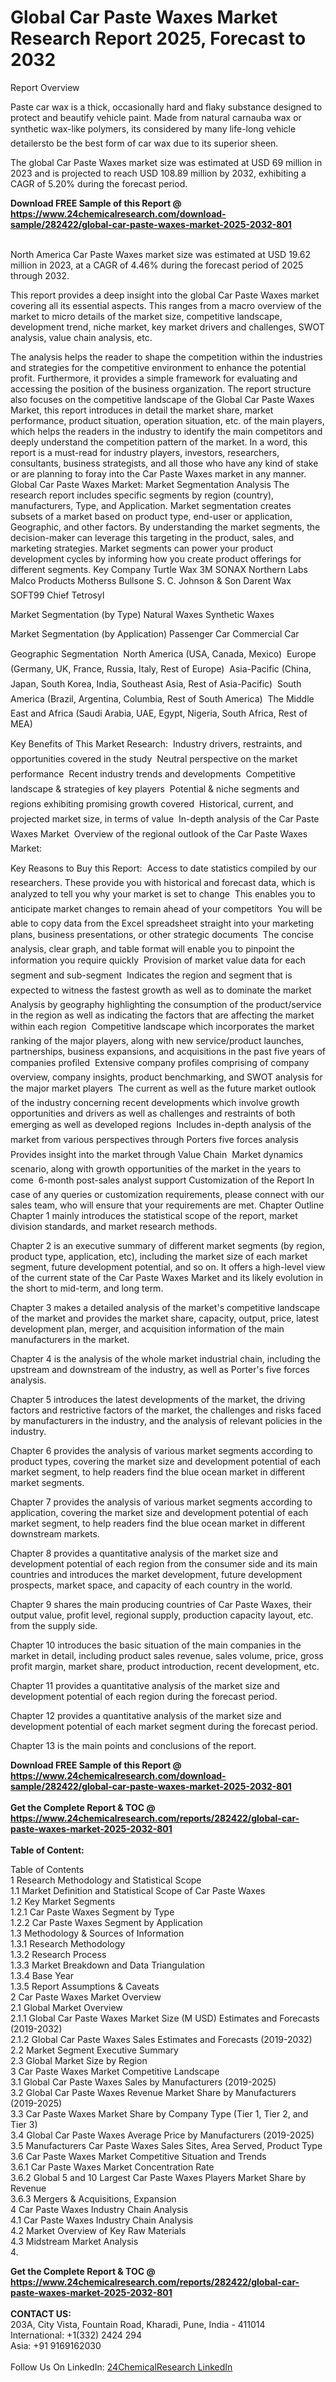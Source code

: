 <h1>Global Car Paste Waxes Market Research Report 2025, Forecast to 2032</h1><p>Report Overview</p><p>
Paste car wax is a thick, occasionally hard and flaky substance designed to protect and beautify vehicle paint. Made from natural carnauba wax or synthetic wax-like polymers, its considered by many life-long vehicle detailersto be the best form of car wax due to its superior sheen.</p><p>
The global Car Paste Waxes market size was estimated at USD 69 million in 2023 and is projected to reach USD 108.89 million by 2032, exhibiting a CAGR of 5.20% during the forecast period.</p><div><b>Download FREE Sample of this Report @ 
            <a href="https://www.24chemicalresearch.com/download-sample/282422/global-car-paste-waxes-market-2025-2032-801">
            https://www.24chemicalresearch.com/download-sample/282422/global-car-paste-waxes-market-2025-2032-801</a></b></div><br><p>
North America Car Paste Waxes market size was estimated at USD 19.62 million in 2023, at a CAGR of 4.46% during the forecast period of 2025 through 2032.</p><p>
This report provides a deep insight into the global Car Paste Waxes market covering all its essential aspects. This ranges from a macro overview of the market to micro details of the market size, competitive landscape, development trend, niche market, key market drivers and challenges, SWOT analysis, value chain analysis, etc.</p><p>
The analysis helps the reader to shape the competition within the industries and strategies for the competitive environment to enhance the potential profit. Furthermore, it provides a simple framework for evaluating and accessing the position of the business organization. The report structure also focuses on the competitive landscape of the Global Car Paste Waxes Market, this report introduces in detail the market share, market performance, product situation, operation situation, etc. of the main players, which helps the readers in the industry to identify the main competitors and deeply understand the competition pattern of the market.
In a word, this report is a must-read for industry players, investors, researchers, consultants, business strategists, and all those who have any kind of stake or are planning to foray into the Car Paste Waxes market in any manner.
Global Car Paste Waxes Market: Market Segmentation Analysis
The research report includes specific segments by region (country), manufacturers, Type, and Application. Market segmentation creates subsets of a market based on product type, end-user or application, Geographic, and other factors. By understanding the market segments, the decision-maker can leverage this targeting in the product, sales, and marketing strategies. Market segments can power your product development cycles by informing how you create product offerings for different segments.
Key Company
Turtle Wax
3M
SONAX
Northern Labs
Malco Products
Motherss
Bullsone
S. C. Johnson &amp; Son
Darent Wax
SOFT99
Chief
Tetrosyl</p><p>
Market Segmentation (by Type)
Natural Waxes
Synthetic Waxes</p><p>
Market Segmentation (by Application)
Passenger Car
Commercial Car</p><p>
Geographic Segmentation
 North America (USA, Canada, Mexico)
 Europe (Germany, UK, France, Russia, Italy, Rest of Europe)
 Asia-Pacific (China, Japan, South Korea, India, Southeast Asia, Rest of Asia-Pacific)
 South America (Brazil, Argentina, Columbia, Rest of South America)
 The Middle East and Africa (Saudi Arabia, UAE, Egypt, Nigeria, South Africa, Rest of MEA)</p><p>
Key Benefits of This Market Research:
 Industry drivers, restraints, and opportunities covered in the study
 Neutral perspective on the market performance
 Recent industry trends and developments
 Competitive landscape &amp; strategies of key players
 Potential &amp; niche segments and regions exhibiting promising growth covered
 Historical, current, and projected market size, in terms of value
 In-depth analysis of the Car Paste Waxes Market
 Overview of the regional outlook of the Car Paste Waxes Market:</p><p>
Key Reasons to Buy this Report:
 Access to date statistics compiled by our researchers. These provide you with historical and forecast data, which is analyzed to tell you why your market is set to change
 This enables you to anticipate market changes to remain ahead of your competitors
 You will be able to copy data from the Excel spreadsheet straight into your marketing plans, business presentations, or other strategic documents
 The concise analysis, clear graph, and table format will enable you to pinpoint the information you require quickly
 Provision of market value data for each segment and sub-segment
 Indicates the region and segment that is expected to witness the fastest growth as well as to dominate the market
 Analysis by geography highlighting the consumption of the product/service in the region as well as indicating the factors that are affecting the market within each region
 Competitive landscape which incorporates the market ranking of the major players, along with new service/product launches, partnerships, business expansions, and acquisitions in the past five years of companies profiled
 Extensive company profiles comprising of company overview, company insights, product benchmarking, and SWOT analysis for the major market players
 The current as well as the future market outlook of the industry concerning recent developments which involve growth opportunities and drivers as well as challenges and restraints of both emerging as well as developed regions
 Includes in-depth analysis of the market from various perspectives through Porters five forces analysis
 Provides insight into the market through Value Chain
 Market dynamics scenario, along with growth opportunities of the market in the years to come
 6-month post-sales analyst support
Customization of the Report
In case of any queries or customization requirements, please connect with our sales team, who will ensure that your requirements are met.
Chapter Outline
Chapter 1 mainly introduces the statistical scope of the report, market division standards, and market research methods.</p><p>
Chapter 2 is an executive summary of different market segments (by region, product type, application, etc), including the market size of each market segment, future development potential, and so on. It offers a high-level view of the current state of the Car Paste Waxes Market and its likely evolution in the short to mid-term, and long term.</p><p>
Chapter 3 makes a detailed analysis of the market's competitive landscape of the market and provides the market share, capacity, output, price, latest development plan, merger, and acquisition information of the main manufacturers in the market.</p><p>
Chapter 4 is the analysis of the whole market industrial chain, including the upstream and downstream of the industry, as well as Porter's five forces analysis.</p><p>
Chapter 5 introduces the latest developments of the market, the driving factors and restrictive factors of the market, the challenges and risks faced by manufacturers in the industry, and the analysis of relevant policies in the industry.</p><p>
Chapter 6 provides the analysis of various market segments according to product types, covering the market size and development potential of each market segment, to help readers find the blue ocean market in different market segments.</p><p>
Chapter 7 provides the analysis of various market segments according to application, covering the market size and development potential of each market segment, to help readers find the blue ocean market in different downstream markets.</p><p>
Chapter 8 provides a quantitative analysis of the market size and development potential of each region from the consumer side and its main countries and introduces the market development, future development prospects, market space, and capacity of each country in the world.</p><p>
Chapter 9 shares the main producing countries of Car Paste Waxes, their output value, profit level, regional supply, production capacity layout, etc. from the supply side.</p><p>
Chapter 10 introduces the basic situation of the main companies in the market in detail, including product sales revenue, sales volume, price, gross profit margin, market share, product introduction, recent development, etc.</p><p>
Chapter 11 provides a quantitative analysis of the market size and development potential of each region during the forecast period.</p><p>
Chapter 12 provides a quantitative analysis of the market size and development potential of each market segment during the forecast period.</p><p>
Chapter 13 is the main points and conclusions of the report.</p><p>
</p><div><b>Download FREE Sample of this Report @ 
            <a href="https://www.24chemicalresearch.com/download-sample/282422/global-car-paste-waxes-market-2025-2032-801">
            https://www.24chemicalresearch.com/download-sample/282422/global-car-paste-waxes-market-2025-2032-801</a></b></div><br><div><b>Get the Complete Report & TOC @ 
            <a href="https://www.24chemicalresearch.com/reports/282422/global-car-paste-waxes-market-2025-2032-801">
            https://www.24chemicalresearch.com/reports/282422/global-car-paste-waxes-market-2025-2032-801</a></b></div><br>
            <b>Table of Content:</b><p>Table of Contents<br />
1 Research Methodology and Statistical Scope<br />
1.1 Market Definition and Statistical Scope of Car Paste Waxes<br />
1.2 Key Market Segments<br />
1.2.1 Car Paste Waxes Segment by Type<br />
1.2.2 Car Paste Waxes Segment by Application<br />
1.3 Methodology & Sources of Information<br />
1.3.1 Research Methodology<br />
1.3.2 Research Process<br />
1.3.3 Market Breakdown and Data Triangulation<br />
1.3.4 Base Year<br />
1.3.5 Report Assumptions & Caveats<br />
2 Car Paste Waxes Market Overview<br />
2.1 Global Market Overview<br />
2.1.1 Global Car Paste Waxes Market Size (M USD) Estimates and Forecasts (2019-2032)<br />
2.1.2 Global Car Paste Waxes Sales Estimates and Forecasts (2019-2032)<br />
2.2 Market Segment Executive Summary<br />
2.3 Global Market Size by Region<br />
3 Car Paste Waxes Market Competitive Landscape<br />
3.1 Global Car Paste Waxes Sales by Manufacturers (2019-2025)<br />
3.2 Global Car Paste Waxes Revenue Market Share by Manufacturers (2019-2025)<br />
3.3 Car Paste Waxes Market Share by Company Type (Tier 1, Tier 2, and Tier 3)<br />
3.4 Global Car Paste Waxes Average Price by Manufacturers (2019-2025)<br />
3.5 Manufacturers Car Paste Waxes Sales Sites, Area Served, Product Type<br />
3.6 Car Paste Waxes Market Competitive Situation and Trends<br />
3.6.1 Car Paste Waxes Market Concentration Rate<br />
3.6.2 Global 5 and 10 Largest Car Paste Waxes Players Market Share by Revenue<br />
3.6.3 Mergers & Acquisitions, Expansion<br />
4 Car Paste Waxes Industry Chain Analysis<br />
4.1 Car Paste Waxes Industry Chain Analysis<br />
4.2 Market Overview of Key Raw Materials<br />
4.3 Midstream Market Analysis<br />
4.</p><div><b>Get the Complete Report & TOC @ 
            <a href="https://www.24chemicalresearch.com/reports/282422/global-car-paste-waxes-market-2025-2032-801">
            https://www.24chemicalresearch.com/reports/282422/global-car-paste-waxes-market-2025-2032-801</a></b></div><br><b>CONTACT US:</b><br>
            203A, City Vista, Fountain Road, Kharadi, Pune, India - 411014<br>
            International: +1(332) 2424 294<br>
            Asia: +91 9169162030 <br><br>
            Follow Us On LinkedIn: <a href="https://www.linkedin.com/company/24chemicalresearch/">24ChemicalResearch LinkedIn</a>